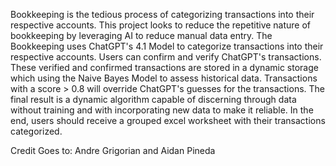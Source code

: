 Bookkeeping is the tedious process of categorizing transactions into their respective accounts.   This project looks to reduce the repetitive nature of bookkeeping by leveraging AI to reduce manual data entry. The Bookkeeping uses ChatGPT's 4.1 Model to categorize transactions into their respective accounts. Users can confirm and verify ChatGPT's transactions. These verified and confirmed transactions are stored in a dynamic storage which using the Naive Bayes Model to assess historical data. Transactions with a score > 0.8 will override ChatGPT's guesses for the transactions. The final result is a dynamic algorithm capable of discerning through data without training and with incorporating new data to make it reliable. In the end, users should receive a grouped excel worksheet with their transactions categorized. 

Credit Goes to: Andre Grigorian and Aidan Pineda


   

